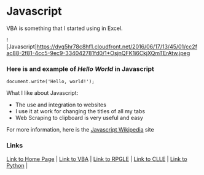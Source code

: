 # Javascript

VBA is something that I started using in Excel. 

![Javascript]https://dvg5hr78c8hf1.cloudfront.net/2016/06/17/13/45/01/cc2fac88-2f81-4cc5-9ec9-334042781fd0/1*OsjnQFK1i6CkjXQmTErAtw.jpeg

### Here is and example of _Hello World_ in Javascript
```
document.write('Hello, world!');
```

What I like about Javascript:
* The use and integration to websites
* I use it at work for changing the titles of all my tabs
* Web Scraping to clipboard is very useful and easy

For more information, here is the  [Javascript Wikipedia](https://en.wikipedia.org/wiki/JavaScript) site

### Links
[Link to Home Page](https://github.com/Dwalden2021/My_Project/blob/main/README.md) | 
[Link to VBA](https://github.com/Dwalden2021/My_Project/blob/main/VBA.md) | 
[Link to RPGLE](https://github.com/Dwalden2021/My_Project/blob/main/RPGLE.md) | 
[Link to CLLE](https://github.com/Dwalden2021/My_Project/blob/main/CLLE.md) | 
[Link to Python](https://github.com/Dwalden2021/My_Project/blob/main/Python.md) | 

